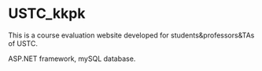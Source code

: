 # USTC_kkpk
This is a course evaluation website developed for students&professors&TAs of USTC.

ASP.NET framework, mySQL database.
